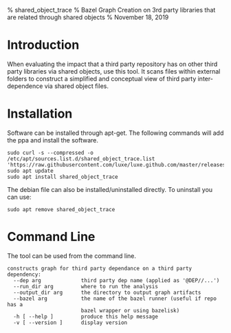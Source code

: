 % shared_object_trace
% Bazel Graph Creation on 3rd party libraries that are related through shared objects
% November 18, 2019


# Introduction
When evaluating the impact that a third party repository has on other third party libraries via shared objects, use this tool.  It scans files within external folders to construct a simplified and conceptual view of third party inter-dependence via shared object files.  


# Installation
Software can be installed through apt-get.  The following commands will add the ppa and install the software.  
```
sudo curl -s --compressed -o /etc/apt/sources.list.d/shared_object_trace.list 'https://raw.githubusercontent.com/luxe/luxe.github.com/master/releases/shared_object_trace/shared_object_trace.list'
sudo apt update
sudo apt install shared_object_trace

```
The debian file can also be installed/uninstalled directly.  To uninstall you can use:  
```
sudo apt remove shared_object_trace
```



# Command Line
The tool can be used from the command line.  
```
constructs graph for third party dependance on a third party dependency:
  --dep arg             third party dep name (applied as '@DEP//...')
  --run_dir arg         where to run the analysis
  --output_dir arg      the directory to output graph artifacts
  --bazel arg           the name of the bazel runner (useful if repo has a 
                        bazel wrapper or using bazelisk)
  -h [ --help ]         produce this help message
  -v [ --version ]      display version

```



